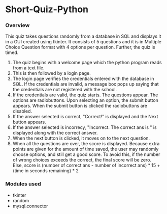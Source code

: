 # Short-Quiz-Python

### Overview
This quiz takes questions randomly from a database in SQL and displays it in a GUI created using tkinter. It consists of 5 questions and it is in Multiple Choice Question format with 4 options per question. Further, the quiz is timed.
1. The quiz begins with a welcome page which the python program reads from a text file.
2. This is then followed by a login page.
3. The login page verifies the credentials entered with the database in SQL. If the credentials are invalid, a message box pops up saying that the credentials are not registered with the school.
4. If the credentials are valid, the quiz starts. The questions appear. The options are radiobuttons. Upon selecting an option, the submit button appears. When the submit button is clicked the radiobuttons are disabled.
5. If the answer selected is correct, "Correct!" is displayed and the Next button appears.
6. If the answer selected is incorrecy, "Incorrect. The correct ans is " is displayed along with the correct answer. 
7. When the next button is clicked, it moves on to the next question.
8. When all the questions are over, the score is displayed. Because extra points are given for the amount of time saved, the user may randomly choose options, and still get a good score. To avoid this, if the number of wrong choices exceeds the correct, the final score will be zero.  
Else, score is (number of correct ans - number of incorrect ans) * 15 + (time in seconds remaining) * 2

### Modules used
- tkinter
- random
- mysql.connector

